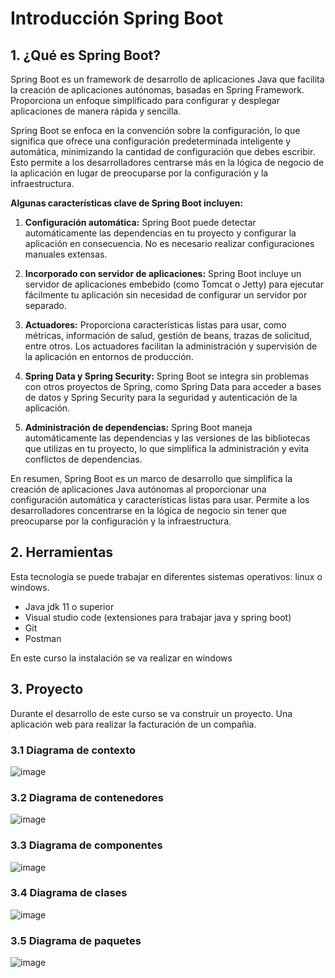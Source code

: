 # Introducción Spring Boot

## 1. ¿Qué es Spring Boot?

Spring Boot es un framework de desarrollo de aplicaciones Java que facilita la creación de aplicaciones autónomas, basadas en Spring Framework. Proporciona un enfoque simplificado para configurar y desplegar aplicaciones de manera rápida y sencilla.

Spring Boot se enfoca en la convención sobre la configuración, lo que significa que ofrece una configuración predeterminada inteligente y automática, minimizando la cantidad de configuración que debes escribir. Esto permite a los desarrolladores centrarse más en la lógica de negocio de la aplicación en lugar de preocuparse por la configuración y la infraestructura.

**Algunas características clave de Spring Boot incluyen:**

1.  **Configuración automática:** Spring Boot puede detectar automáticamente las dependencias en tu proyecto y configurar la aplicación en consecuencia. No es necesario realizar configuraciones manuales extensas.

2.  **Incorporado con servidor de aplicaciones:** Spring Boot incluye un servidor de aplicaciones embebido (como Tomcat o Jetty) para ejecutar fácilmente tu aplicación sin necesidad de configurar un servidor por separado.

3.  **Actuadores:** Proporciona características listas para usar, como métricas, información de salud, gestión de beans, trazas de solicitud, entre otros. Los actuadores facilitan la administración y supervisión de la aplicación en entornos de producción.

4.  **Spring Data y Spring Security:** Spring Boot se integra sin problemas con otros proyectos de Spring, como Spring Data para acceder a bases de datos y Spring Security para la seguridad y autenticación de la aplicación.

5.  **Administración de dependencias:** Spring Boot maneja automáticamente las dependencias y las versiones de las bibliotecas que utilizas en tu proyecto, lo que simplifica la administración y evita conflictos de dependencias.

En resumen, Spring Boot es un marco de desarrollo que simplifica la creación de aplicaciones Java autónomas al proporcionar una configuración automática y características listas para usar. Permite a los desarrolladores concentrarse en la lógica de negocio sin tener que preocuparse por la configuración y la infraestructura.

## 2. Herramientas

Esta tecnología se puede trabajar en diferentes sistemas operativos: linux o windows. 

- Java jdk 11 o superior
- Visual studio code (extensiones para trabajar java y spring boot)
- Git
- Postman

En este curso la instalación se va realizar en windows

## 3. Proyecto

Durante el desarrollo de este curso se va construir un proyecto. Una aplicación web para realizar la facturación de un compañia. 

### 3.1 Diagrama de  contexto

![image](https://github.com/crodrigr/spring-boot-angular-confenalco/assets/31961588/d7a36071-cd6a-4567-acbf-bdc0486cb025)


### 3.2 Diagrama de contenedores

![image](https://github.com/crodrigr/spring-boot-angular-confenalco/assets/31961588/0b5b1d07-e529-45c0-8047-b8ed1cf1e0d2)

### 3.3 Diagrama de componentes

![image](https://github.com/crodrigr/spring-boot-angular-confenalco/assets/31961588/460b2571-1383-4ff4-b9cd-101a2f7fc1a1)


### 3.4 Diagrama de clases

![image](https://github.com/crodrigr/spring-boot-angular-confenalco/assets/31961588/4bcbc67c-73f7-466b-84e1-99a5a4e16e39)

### 3.5 Diagrama de paquetes

![image](https://github.com/crodrigr/spring-boot-angular-confenalco/assets/31961588/2244a073-9f9f-4cbb-875b-9cd3cc265e67)
